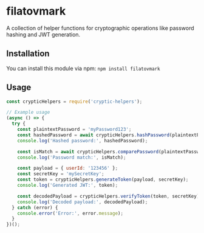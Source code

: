 # filatovmark

A collection of helper functions for cryptographic operations like password hashing and JWT generation.

## Installation

You can install this module via npm: `npm install filatovmark`


## Usage

```javascript
const crypticHelpers = require('cryptic-helpers');

// Example usage
(async () => {
  try {
    const plaintextPassword = 'myPassword123';
    const hashedPassword = await crypticHelpers.hashPassword(plaintextPassword);
    console.log('Hashed password:', hashedPassword);

    const isMatch = await crypticHelpers.comparePassword(plaintextPassword, hashedPassword);
    console.log('Password match:', isMatch);

    const payload = { userId: '123456' };
    const secretKey = 'mySecretKey';
    const token = crypticHelpers.generateToken(payload, secretKey);
    console.log('Generated JWT:', token);

    const decodedPayload = crypticHelpers.verifyToken(token, secretKey);
    console.log('Decoded payload:', decodedPayload);
  } catch (error) {
    console.error('Error:', error.message);
  }
})();
```


